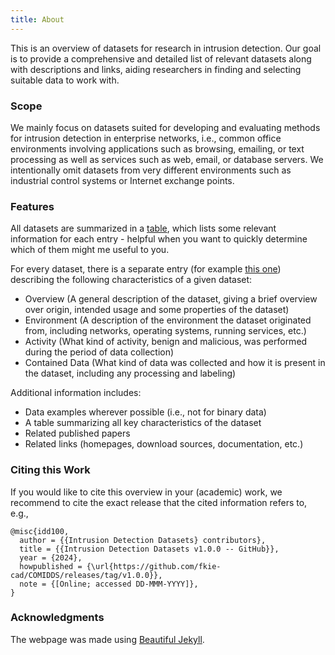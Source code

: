 ```yaml
---
title: About
---
```


This is an overview of datasets for research in intrusion detection.
Our goal is to provide a comprehensive and detailed list of relevant datasets along with descriptions and links, aiding researchers in finding and selecting suitable data to work with.

### Scope

We mainly focus on datasets suited for developing and evaluating methods for intrusion detection in enterprise networks, i.e., common office environments involving applications such as browsing, emailing, or text processing as well as services such as web, email, or database servers.
We intentionally omit datasets from very different environments such as industrial control systems or Internet exchange points.

### Features

All datasets are summarized in a [table](/COMIDDS/content/all_datasets), which lists some relevant information for each entry - helpful when you want to quickly determine which of them might me useful to you.

For every dataset, there is a separate entry (for example [this one](/COMIDDS/content/datasets/ait_log_dataset)) describing the following characteristics of a given dataset:
- Overview (A general description of the dataset, giving a brief overview over origin, intended usage and some properties of the dataset)
- Environment (A description of the environment the dataset originated from, including networks, operating systems, running services, etc.)
- Activity (What kind of activity, benign and malicious, was performed during the period of data collection)
- Contained Data (What kind of data was collected and how it is present in the dataset, including any processing and labeling)

Additional information includes:
- Data examples wherever possible (i.e., not for binary data)
- A table summarizing all key characteristics of the dataset
- Related published papers
- Related links (homepages, download sources, documentation, etc.)

### Citing this Work

If you would like to cite this overview in your (academic) work, we recommend to cite the exact release that the cited information refers to, e.g.,
<!--  {% raw %} --> 
```
@misc{idd100,
  author = {{Intrusion Detection Datasets} contributors},
  title = {{Intrusion Detection Datasets v1.0.0 -- GitHub}},
  year = {2024},
  howpublished = {\url{https://github.com/fkie-cad/COMIDDS/releases/tag/v1.0.0}},
  note = {[Online; accessed DD-MMM-YYYY]},
}
```
<!-- {% endraw %} -->

### Acknowledgments

The webpage was made using [Beautiful Jekyll](https://beautifuljekyll.com/).